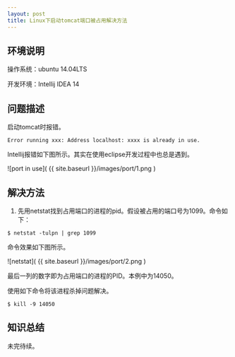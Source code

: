 ```yaml
---
layout: post
title: Linux下启动tomcat端口被占用解决方法
---
```

## 环境说明

操作系统：ubuntu 14.04LTS

开发环境：Intellij IDEA 14

## 问题描述

启动tomcat时报错。

```
Error running xxx: Address localhost: xxxx is already in use.
```

Intellij报错如下图所示。其实在使用eclipse开发过程中也总是遇到。

![port in use]( {{ site.baseurl }}/images/port/1.png )

## 解决方法

1. 先用netstat找到占用端口的进程的pid。假设被占用的端口号为1099。命令如下：

```
$ netstat -tulpn | grep 1099
```

命令效果如下图所示。

![netstat]( {{ site.baseurl }}/images/port/2.png )

最后一列的数字即为占用端口的进程的PID。本例中为14050。

使用如下命令将该进程杀掉问题解决。

```
$ kill -9 14050
```

## 知识总结

未完待续。
